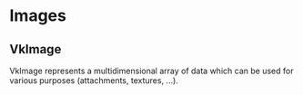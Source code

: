 # Images

## VkImage

VkImage represents a multidimensional array of data which can be used for various purposes (attachments, textures, ...).
